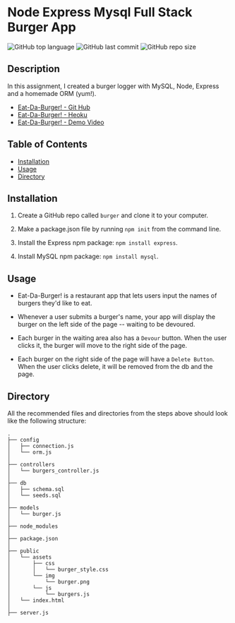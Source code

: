 # Node Express Mysql Full Stack Burger App
  ![GitHub top language](https://img.shields.io/github/languages/top/hsnertas/burger?logo=GitHub&logoColor=blue)
  ![GitHub last commit](https://img.shields.io/github/last-commit/hsnertas/burger?logo=github&logoColor=green) 
  ![GitHub repo size](https://img.shields.io/github/repo-size/hsnertas/burger?logo=github&logoColor=blue) 


 ## Description 
  In this assignment, I created a burger logger with MySQL, Node, Express and a homemade ORM (yum!). 

-  [Eat-Da-Burger! - Git Hub](https://github.com/hsnertas/burger)
-  [Eat-Da-Burger! - Heoku](https://nameless-falls-74805.herokuapp.com/)
-  [Eat-Da-Burger! - Demo Video]()

  ## Table of Contents 
  * [Installation](#installation)
  * [Usage](#usage)
  * [Directory](#Directory)

  ## Installation

1. Create a GitHub repo called `burger` and clone it to your computer.

2. Make a package.json file by running `npm init` from the command line.

3. Install the Express npm package: `npm install express`.

4. Install MySQL npm package: `npm install mysql`.

## Usage

* Eat-Da-Burger! is a restaurant app that lets users input the names of burgers they'd like to eat.

* Whenever a user submits a burger's name, your app will display the burger on the left side of the page -- waiting to be devoured.

* Each burger in the waiting area also has a `Devour` button. When the user clicks it, the burger will move to the right side of the page.

* Each burger on the right side of the page will have a `Delete Button`.  When the user clicks delete, it will be removed from the db and the page.

## Directory 
All the recommended files and directories from the steps above should look like the following structure:

```
.
├── config
│   ├── connection.js
│   └── orm.js
│ 
├── controllers
│   └── burgers_controller.js
│
├── db
│   ├── schema.sql
│   └── seeds.sql
│
├── models
│   └── burger.js
│ 
├── node_modules
│ 
├── package.json
│
├── public
│   └── assets
│       ├── css
│       │   └── burger_style.css
│       └── img
│           └── burger.png
│       └── js
│           └── burgers.js
│   └── index.html   
│
├── server.js
```
